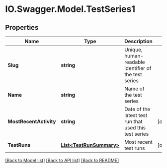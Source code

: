 # IO.Swagger.Model.TestSeries1
## Properties

Name | Type | Description | Notes
------------ | ------------- | ------------- | -------------
**Slug** | **string** | Unique, human-readable identifier of the test series | 
**Name** | **string** | Name of the test series | 
**MostRecentActivity** | **string** | Date of the latest test run that used this test series | [optional] 
**TestRuns** | [**List&lt;TestRunSummary&gt;**](TestRunSummary.md) | Most recent test runs | [optional] 

[[Back to Model list]](../README.md#documentation-for-models) [[Back to API list]](../README.md#documentation-for-api-endpoints) [[Back to README]](../README.md)

